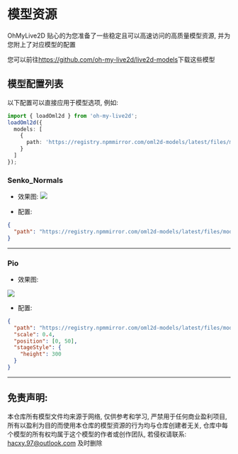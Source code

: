 # 模型资源

OhMyLive2D 贴心的为您准备了一些稳定且可以高速访问的高质量模型资源, 并为您附上了对应模型的配置

您可以前往<https://github.com/oh-my-live2d/live2d-models>下载这些模型

## 模型配置列表

以下配置可以直接应用于模型选项, 例如:

```ts
import { loadOml2d } from 'oh-my-live2d';
loadOml2d({
  models: [
    {
      path: 'https://registry.npmmirror.com/oml2d-models/latest/files/models/Senko_Normals/senko.model3.json'
    }
  ]
});
```

### Senko_Normals

- 效果图:
  ![](https://loclink-1259720482.cos.ap-beijing.myqcloud.com/image/%E5%BD%95%E5%B1%8F2024-03-11%2023.51.51.gif)

- 配置:

```json
{
  "path": "https://registry.npmmirror.com/oml2d-models/latest/files/models/Senko_Normals/senko.model3.json"
}
```

---

### Pio

- 效果图:

![](https://loclink-1259720482.cos.ap-beijing.myqcloud.com/image/%E5%BD%95%E5%B1%8F2024-03-12%2000.17.00.gif)

- 配置:

```json
{
  "path": "https://registry.npmmirror.com/oml2d-models/latest/files/models/Pio/model.json",
  "scale": 0.4,
  "position": [0, 50],
  "stageStyle": {
    "height": 300
  }
}
```

---

## 免责声明:

本仓库所有模型文件均来源于网络, 仅供参考和学习, 严禁用于任何商业盈利项目, 所有以盈利为目的而使用本仓库的模型资源的行为均与仓库创建者无关, 仓库中每个模型的所有权均属于这个模型的作者或创作团队, 若侵权请联系: hacxy.97@outlook.com 及时删除
